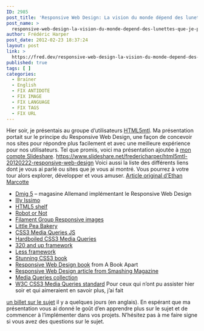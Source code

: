 ```yaml
---
ID: 2985
post_title: 'Responsive Web Design: La vision du monde dépend des lunettes que je porte'
post_name: >
  responsive-web-design-la-vision-du-monde-depend-des-lunettes-que-je-porte
author: Frédéric Harper
post_date: 2012-02-23 18:37:24
layout: post
link: >
  https://fred.dev/responsive-web-design-la-vision-du-monde-depend-des-lunettes-que-je-porte/
published: true
tags: [ ]
categories:
  - Brainer
  - English
  - FIX ANTIDOTE
  - FIX IMAGE
  - FIX LANGUAGE
  - FIX TAGS
  - FIX URL
---
```

Hier soir, je présentais au groupe d’utilisateurs <a href="https://www.meetup.com/HTML5mtl/" target="_blank" rel="noopener noreferrer">HTML5mtl</a>. Ma présentation portait sur le principe du Responsive Web Design, une façon de concevoir nos sites pour répondre plus facilement et avec une meilleure expérience pour nos utilisateurs. Tel que promis, voici ma présentation ajoutée à <a href="https://www.slideshare.net/fredericharper" target="_blank" rel="noopener noreferrer">mon compte Slideshare</a>. https://www.slideshare.net/fredericharper/html5mtl-20120222-responsive-web-design Voici aussi la liste des différents liens dont je vous ai parlé ou sites que je vous ai montré. Vous pourrez à votre tour alors explorer, développer et vous amuser. <a href="https://www.alistapart.com/articles/responsive-web-design/" target="_blank" rel="noopener noreferrer">Article original d’Ethan Marcotte</a> 
*   <a href="https://www.designmadeingermany.de/magazin/5/" target="_blank" rel="noopener noreferrer">Dmig 5</a> – magasine Allemand implémentant le Responsive Web Design
*   <a href="https://us.illyissimo.com/" target="_blank" rel="noopener noreferrer">Illy Issimo</a>
*   <a href="https://html5shelf.tumblr.com/" target="_blank" rel="noopener noreferrer">HTML5 shelf</a>
*   <a href="https://responsivewebdesign.com/robot/" target="_blank" rel="noopener noreferrer">Robot or Not</a>
*   <a href="https://www.filamentgroup.com/lab/responsive_images_experimenting_with_context_aware_image_sizing/" target="_blank" rel="noopener noreferrer">Filament Group Responsive images</a>
*   <a href="https://stunningcss3.com/code/bakery/index.html" target="_blank" rel="noopener noreferrer">Little Pea Bakery</a>
*   <a href="https://code.google.com/p/css3-mediaqueries-js/" target="_blank" rel="noopener noreferrer">CSS3 Media Queries JS</a>
*   <a href="https://stuffandnonsense.co.uk/blog/about/hardboiled_css3_media_queries" target="_blank" rel="noopener noreferrer">Hardboiled CSS3 Media Queries</a>
*   <a href="https://stuffandnonsense.co.uk/projects/320andup/" target="_blank" rel="noopener noreferrer">320 and up framework</a>
*   <a href="https://lessframework.com/" target="_blank" rel="noopener noreferrer">Less framework</a>
*   <a href="https://www.stunningcss3.com/index.php" target="_blank" rel="noopener noreferrer">Stunning CSS3 book</a>
*   <a href="https://www.abookapart.com/products/responsive-web-design" target="_blank" rel="noopener noreferrer">Responsive Web Design book</a> from A Book Apart
*   <a href="https://www.smashingmagazine.com/2011/07/22/responsive-web-design-techniques-tools-and-design-strategies/" target="_blank" rel="noopener noreferrer">Responsive Web Design article from Smashing Magazine</a>
*   <a href="https://mediaqueri.es/" target="_blank" rel="noopener noreferrer">Media Queries collection</a>
*   <a href="https://www.w3.org/TR/css3-mediaqueries/" target="_blank" rel="noopener noreferrer">W3C CSS3 Media Queries standard</a> Pour ceux qui n’ont pu assister hier soir et qui aimeraient en savoir plus, j’ai fait 

[un billet sur le sujet][1] il y a quelques jours (en anglais). En espérant que ma présentation vous ai donné le goût d’en apprendre plus sur le sujet et de commencer à l’implémenter dans vos projets. N’hésitez pas à me faire signe si vous avez des questions sur le sujet.

 [1]: https://fred.dev/what-the-heck-is-responsive-web-design/ "What the heck is Responsive Web Design?"